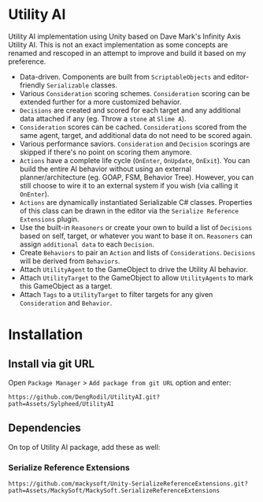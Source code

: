 # Utility AI
Utility AI implementation using Unity based on Dave Mark's Infinity Axis Utility AI. This is not an exact implementation as some concepts are renamed and rescoped in an attempt to improve and build it based on my preference.

 - Data-driven. Components are built from `ScriptableObjects` and editor-friendly `Serializable` classes.
 - Various `Consideration` scoring schemes. `Consideration` scoring can be extended further for a more customized behavior.
 - `Decisions` are created and scored for each target and any additional data attached if any (eg. Throw a `stone` at `Slime A`).
 - `Consideration` scores can be cached. `Considerations` scored from the same agent, target, and additional data do not need to be scored again.
 - Various performance saviors. `Consideration` and `Decision` scorings are skipped if there's no point on scoring them anymore.
 - `Actions` have a complete life cycle (`OnEnter`, `OnUpdate`, `OnExit`). You can build the entire AI behavior without using an external planner/architecture (eg. GOAP, FSM, Behavior Tree). However, you can still choose to wire it to an external system if you wish (via calling it `OnEnter`).
 - `Actions` are dynamically instantiated Serializable C# classes. Properties of this class can be drawn in the editor via the `Serialize Reference Extensions` plugin.
 - Use the built-in `Reasoners` or create your own to build a list of `Decisions` based on self, target, or whatever you want to base it on. `Reasoners` can assign `additional data` to each `Decision`.
 - Create `Behaviors` to pair an `Action` and lists of `Considerations`. `Decisions` will be derived from `Behaviors`.
 - Attach `UtilityAgent` to the GameObject to drive the Utility AI behavior.
 - Attach `UtilityTarget` to the GameObject to allow `UtilityAgents` to mark this GameObject as a target.
 - Attach `Tags` to a `UtilityTarget` to filter targets for any given `Consideration` and `Behavior`.
 

# Installation
## Install via git URL
Open `Package Manager` > `Add package from git URL` option and enter:

```
https://github.com/DengRodil/UtilityAI.git?path=Assets/Sylpheed/UtilityAI
```

## Dependencies

On top of Utility AI package, add these as well:

### Serialize Reference Extensions
```
https://github.com/mackysoft/Unity-SerializeReferenceExtensions.git?path=Assets/MackySoft/MackySoft.SerializeReferenceExtensions
